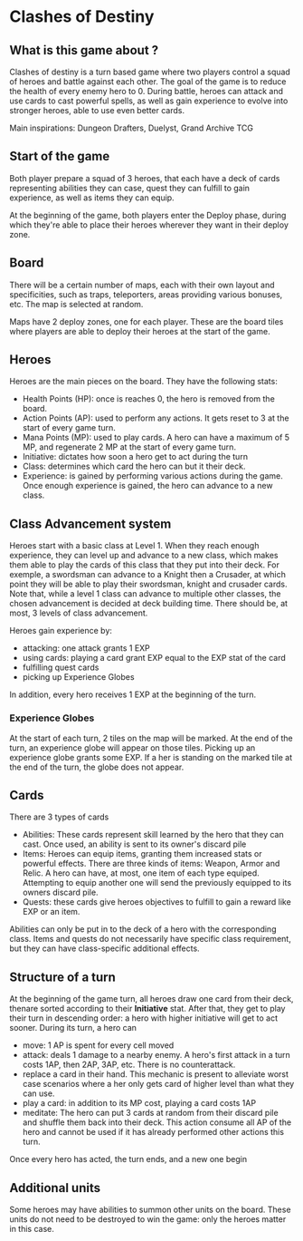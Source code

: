 # Clashes of Destiny

## What is this game about ?

Clashes of destiny is a turn based game where two players control a squad of heroes and battle against each other. The goal of the game is to reduce the health of every enemy hero to 0. During battle, heroes can attack and use cards to cast powerful spells, as well as gain experience to evolve into stronger heroes, able to use even better cards.

Main inspirations: Dungeon Drafters, Duelyst, Grand Archive TCG

## Start of the game

Both player prepare a squad of 3 heroes, that each have a deck of cards representing abilities they can case, quest they can fulfill to gain experience, as well as items they can equip. 

At the beginning of the game, both players enter the Deploy phase, during which they're able to place their heroes wherever they want in their deploy zone.

## Board

There will be a certain number of maps, each with their own layout and specificities, such as traps, teleporters, areas providing various bonuses, etc. The map is selected at random.

Maps have 2 deploy zones, one for each player. These are the board tiles where players are able to deploy their heroes at the start of the game.

## Heroes

Heroes are the main pieces on the board. They have the following stats:
- Health Points (HP): once is reaches 0, the hero is removed from the board.
- Action Points (AP): used to perform any actions. It gets reset to 3 at the start of every game turn.
- Mana Points (MP): used to play cards. A hero can have a maximum of 5 MP, and regenerate 2 MP at the start of every game turn.
- Initiative: dictates how soon a hero get to act during the turn
- Class: determines which card the hero can but it their deck.
- Experience: is gained by performing various actions during the game. Once enough experience is gained, the hero can advance to a new class.

## Class Advancement system

Heroes start with a basic class at Level 1. When they reach enough experience, they can level up and advance to a new class, which makes them able to play the cards of this class that they put into their deck. For exemple, a swordsman can advance to a Knight then a Crusader, at which point they will be able to play their swordsman, knight and crusader cards.
Note that, while a level 1 class can advance to multiple other classes, the chosen advancement is decided at deck building time.
There should be, at most, 3 levels of class advancement.

Heroes gain experience by:
- attacking: one attack grants 1 EXP
- using cards: playing a card grant EXP equal to the EXP stat of the card
- fulfilling quest cards
- picking up Experience Globes

In addition, every hero receives 1 EXP at the beginning of the turn.

### Experience Globes

At the start of each turn, 2 tiles on the map will be marked. At the end of the turn, an experience globe will appear on those tiles. Picking up an experience globe grants some EXP. If a her is standing on the marked tile at the end of the turn, the globe does not appear.

## Cards

There are 3 types of cards
- Abilities: These cards represent skill learned by the hero that they can cast. Once used, an ability is sent to its owner's discard pile
- Items: Heroes can equip items, granting them increased stats or powerful effects. There are three kinds of items: Weapon, Armor and Relic. A hero can have, at most, one item of each type equiped. Attempting to equip another one will send the previously equipped to its owners discard pile.
- Quests: these cards give heroes objectives to fulfill to gain a reward like EXP or an item.

Abilities can only be put in to the deck of a hero with the corresponding class. Items and quests do not necessarily have specific class requirement, but they can have class-specific additional effects.

## Structure of a turn

At the beginning of the game turn, all heroes draw one card from their deck, thenare sorted according to their **Initiative** stat. After that, they get to play their turn in descending order: a hero with higher initiative will get to act sooner.
During its turn, a hero can
- move: 1 AP is spent for every cell moved
- attack: deals 1 damage to a nearby enemy. A hero's first attack in a turn costs 1AP, then 2AP, 3AP, etc. There is no counterattack.
- replace a card in their hand. This mechanic is present to alleviate worst case scenarios where a her only gets card of higher level than what they can use.
- play a card: in addition to its MP cost, playing a card costs 1AP
- meditate: The hero can put 3 cards at random from their discard pile and shuffle them back into their deck. This action consume all AP of the hero and cannot be used if it has already performed other actions this turn.

Once every hero has acted, the turn ends, and a new one begin

## Additional units
Some heroes may have abilities to summon other units on the board. These units do not need to be destroyed to win the game: only the heroes matter in this case.